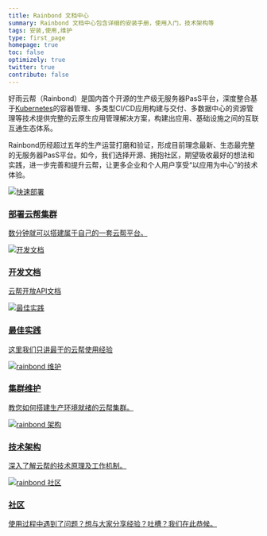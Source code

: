 ```yaml
---
title: Rainbond 文档中心
summary: Rainbond 文档中心包含详细的安装手册，使用入门，技术架构等
tags: 安装,使用,维护
type: first_page
homepage: true
toc: false
optimizely: true
twitter: true
contribute: false
---
```

好雨云帮（Rainbond）是国内首个开源的生产级无服务器PasS平台，深度整合基于[Kubernetes](https://github.com/kubernetes/kubernetes)的容器管理、多类型CI/CD应用构建与交付、多数据中心的资源管理等技术提供完整的云原生应用管理解决方案，构建出应用、基础设施之间的互联互通生态体系。

Rainbond历经超过五年的生产运营打磨和验证，形成目前理念最新、生态最完整的无服务器PasS平台。如今，我们选择开源、拥抱社区，期望吸收最好的想法和实践，进一步完善和提升云帮，让更多企业和个人用户享受“以应用为中心”的技术体验。

<style>
    #party {
        font-size: 30px;
        padding-right: 10px;
        vertical-align: -20%;
    }
</style>

<div class="row">
    <div class="col-md-4">
        <div class="roach">
            <a href="getting-started/pre-install.html">
                <img src="{{ 'images/SCENE_superhero_profile_craig.png' | relative_url }}" alt="快速部署"/>
                <h3>部署云帮集群</h3>
                <p>数分钟就可以搭建属于自己的一套云帮平台。</p>
            </a>
        </div>
    </div>
    <div class="col-md-4">
        <div class="roach">
            <a target="_blank" href="open-api.html">
                <img src="{{ 'images/builder_craig.png' | relative_url }}" alt="开发文档"/>
                <h3>开发文档</h3>
                <p>云帮开放API文档</p>
            </a>
        </div>
    </div>
    <div class="col-md-4">
        <div class="roach">
            <a href="best-practice/connection-maven-repository.html">
                <img src="{{ 'images/scientist_catrina.png' | relative_url }}" alt="最佳实践"/>
                <h3>最佳实践</h3>
                <p>这里我们只讲最干的云帮使用经验</p>
            </a>
        </div>
    </div>
</div>

<div class="row">
    <div class="col-md-4">
        <div class="roach">
            <a href="platform-maintenance/overview/overview.html">
                <img src="{{ 'images/craig_crossfit.png' | relative_url }}" alt="rainbond 维护"/>
                <h3>集群维护</h3>
                <p>教您如何搭建生产环境就绪的云帮集群。</p>
            </a>
        </div>
    </div>
    <div class="col-md-4">
        <div class="roach">
            <a href="getting-started/architecture.html">
                <img src="{{ 'images/sleeping_craig.png' | relative_url }}" alt="rainbond 架构"/>
                <h3>技术架构</h3>
                <p>深入了解云帮的技术原理及工作机制。</p>
            </a>
        </div>
    </div>
    <div class="col-md-4">
        <div class="roach">
            <a href="https://t.goodrain.com/c/21-category">
                <img src="{{ 'images/announcement_catrina.png' | relative_url }}" alt="rainbond 社区"/>
                <h3>社区</h3>
                <p>使用过程中遇到了问题？想与大家分享经验？吐槽？我们在此恭候。</p>
            </a>
        </div>
    </div>
</div>
